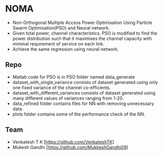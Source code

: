 # NOMA
* Non-Orthogonal Multiple Access Power Optimisation Using Particle Swarm Optimisation(PSO) and Neural network.
* Given total power, channel characteristics, PSO is modified to find the power distribution such that it maximises the channel capacity with minimal requirement of service on each link.
* Achieve the same regression using neural network.

## Repo
* Matlab code for PSO is in PSO folder named data_generate
* dataset_with_single_variance consists of dataset generated using only one fixed variance of the channel co-efficients.
* dataset_with_different_variances consists of dataset generated using many different values of variances ranging from 1-20.
* data_refined folder contains files for NN with removing unnecessary data.
* plots folder contains some of the performance check of the NN.


## Team 
* Venkatesh T K [https://github.com/VenkateshTK]
* Mukesh Gandhi [https://github.com/MukkeshGandhi09]
